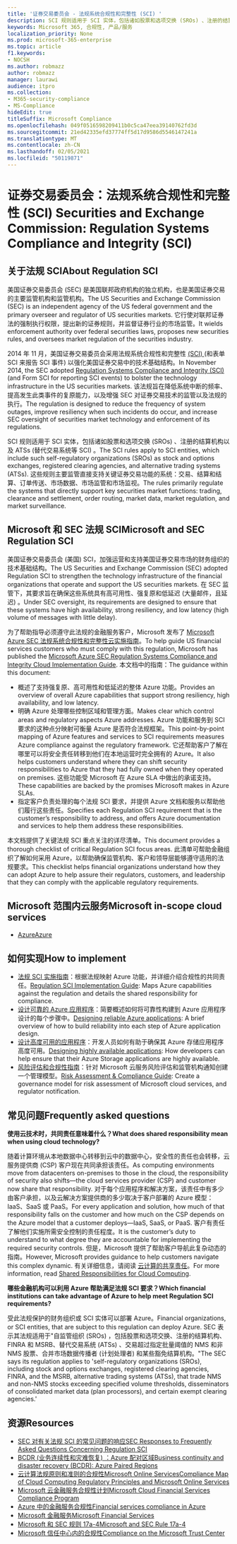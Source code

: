 ```yaml
---
title: '证券交易委员会 - 法规系统合规性和完整性 (SCI) '
description: SCI 规则适用于 SCI 实体，包括诸如股票和选项交换 (SROs) 、注册的结算机构以及 ATSs (替代交易系统等 SCI) 。
keywords: Microsoft 365, 合规性, 产品/服务
localization_priority: None
ms.prod: microsoft-365-enterprise
ms.topic: article
f1.keywords:
- NOCSH
ms.author: robmazz
author: robmazz
manager: laurawi
audience: itpro
ms.collection:
- M365-security-compliance
- MS-Compliance
hideEdit: true
titleSuffix: Microsoft Compliance
ms.openlocfilehash: 049f0516598209411b0c5ca47eea39140762fd3d
ms.sourcegitcommit: 21ed42335efd37774ff5d17d9586d5546147241a
ms.translationtype: MT
ms.contentlocale: zh-CN
ms.lasthandoff: 02/05/2021
ms.locfileid: "50119871"
---
```

# <a name="securities-and-exchange-commission-regulation-systems-compliance-and-integrity-sci"></a><span data-ttu-id="4d082-104">证券交易委员会：法规系统合规性和完整性 (SCI) </span><span class="sxs-lookup"><span data-stu-id="4d082-104">Securities and Exchange Commission: Regulation Systems Compliance and Integrity (SCI)</span></span>

## <a name="about-regulation-sci"></a><span data-ttu-id="4d082-105">关于法规 SCI</span><span class="sxs-lookup"><span data-stu-id="4d082-105">About Regulation SCI</span></span>

<span data-ttu-id="4d082-106">美国证券交易委员会 (SEC) 是美国联邦政府机构的独立机构，也是美国证券交易的主要监管机构和监管机构。</span><span class="sxs-lookup"><span data-stu-id="4d082-106">The US Securities and Exchange Commission (SEC) is an independent agency of the US federal government and the primary overseer and regulator of US securities markets.</span></span> <span data-ttu-id="4d082-107">它行使对联邦证券法的强制执行权限，提出新的证券规则，并监督证券行业的市场监管。</span><span class="sxs-lookup"><span data-stu-id="4d082-107">It wields enforcement authority over federal securities laws, proposes new securities rules, and oversees market regulation of the securities industry.</span></span>

<span data-ttu-id="4d082-108">2014 年 11 月，美国证券交易委员会采用法规系统合规性和完整性 [ (SCI) ](https://www.sec.gov/rules/final/2014/34-73639.pdf) (和表单 SCI 来报告 SCI 事件) 以强化美国证券交易中的技术基础结构。</span><span class="sxs-lookup"><span data-stu-id="4d082-108">In November 2014, the SEC adopted [Regulation Systems Compliance and Integrity (SCI)](https://www.sec.gov/rules/final/2014/34-73639.pdf) (and Form SCI for reporting SCI events) to bolster the technology infrastructure in the US securities markets.</span></span> <span data-ttu-id="4d082-109">该法规旨在降低系统中断的频率、提高发生此类事件的复原能力，以及增强 SEC 对证券交易技术的监管以及法规的执行。</span><span class="sxs-lookup"><span data-stu-id="4d082-109">The regulation is designed to reduce the frequency of system outages, improve resiliency when such incidents do occur, and increase SEC oversight of securities market technology and enforcement of its regulations.</span></span>

<span data-ttu-id="4d082-110">SCI 规则适用于 SCI 实体，包括诸如股票和选项交换 (SROs) 、注册的结算机构以及 ATSs (替代交易系统等 SCI) 。</span><span class="sxs-lookup"><span data-stu-id="4d082-110">The SCI rules apply to SCI entities, which include such self-regulatory organizations (SROs) as stock and options exchanges, registered clearing agencies, and alternative trading systems (ATSs).</span></span> <span data-ttu-id="4d082-111">这些规则主要监管直接支持关键证券交易功能的系统：交易、结算和结算、订单传送、市场数据、市场监管和市场监视。</span><span class="sxs-lookup"><span data-stu-id="4d082-111">The rules primarily regulate the systems that directly support key securities market functions: trading, clearance and settlement, order routing, market data, market regulation, and market surveillance.</span></span>

## <a name="microsoft-and-sec-regulation-sci"></a><span data-ttu-id="4d082-112">Microsoft 和 SEC 法规 SCI</span><span class="sxs-lookup"><span data-stu-id="4d082-112">Microsoft and SEC Regulation SCI</span></span>

<span data-ttu-id="4d082-113">美国证券交易委员会 (美国) SCI，加强运营和支持美国证券交易市场的财务组织的技术基础结构。</span><span class="sxs-lookup"><span data-stu-id="4d082-113">The US Securities and Exchange Commission (SEC) adopted Regulation SCI to strengthen the technology infrastructure of the financial organizations that operate and support the US securities markets.</span></span> <span data-ttu-id="4d082-114">在 SEC 监管下，其要求旨在确保这些系统具有高可用性、强复原和低延迟 (大量邮件，且延迟) 。</span><span class="sxs-lookup"><span data-stu-id="4d082-114">Under SEC oversight, its requirements are designed to ensure that these systems have high availability, strong resiliency, and low latency (high volume of messages with little delay).</span></span>

<span data-ttu-id="4d082-115">为了帮助指导必须遵守此法规的金融服务客户，Microsoft 发布了 [Microsoft Azure SEC 法规系统合规性和完整性云实施指南](https://servicetrust.microsoft.com/ViewPage/TrustDocumentsV3?command=Download&downloadType=Document&downloadId=a69ce0c1-7b7e-44e9-9143-867241e6b2f9&tab=7f51cb60-3d6c-11e9-b2af-7bb9f5d2d913&docTab=7f51cb60-3d6c-11e9-b2af-7bb9f5d2d913_FAQ_and_White_Papers)。</span><span class="sxs-lookup"><span data-stu-id="4d082-115">To help guide US financial services customers who must comply with this regulation, Microsoft has published the [Microsoft Azure SEC Regulation Systems Compliance and Integrity Cloud Implementation Guide](https://servicetrust.microsoft.com/ViewPage/TrustDocumentsV3?command=Download&downloadType=Document&downloadId=a69ce0c1-7b7e-44e9-9143-867241e6b2f9&tab=7f51cb60-3d6c-11e9-b2af-7bb9f5d2d913&docTab=7f51cb60-3d6c-11e9-b2af-7bb9f5d2d913_FAQ_and_White_Papers).</span></span> <span data-ttu-id="4d082-116">本文档中的指南：</span><span class="sxs-lookup"><span data-stu-id="4d082-116">The guidance within this document:</span></span>

- <span data-ttu-id="4d082-117">概述了支持强复原、高可用性和低延迟的整体 Azure 功能。</span><span class="sxs-lookup"><span data-stu-id="4d082-117">Provides an overview of overall Azure capabilities that support strong resiliency, high availability, and low latency.</span></span>
- <span data-ttu-id="4d082-118">明确 Azure 处理哪些控制区域和管理方面。</span><span class="sxs-lookup"><span data-stu-id="4d082-118">Makes clear which control areas and regulatory aspects Azure addresses.</span></span> <span data-ttu-id="4d082-119">Azure 功能和服务到 SCI 要求的这种点分映射可衡量 Azure 是否符合法规框架。</span><span class="sxs-lookup"><span data-stu-id="4d082-119">This point-by-point mapping of Azure features and services to SCI requirements measures Azure compliance against the regulatory framework.</span></span> <span data-ttu-id="4d082-120">它还帮助客户了解在哪里可以将安全责任转移到他们在本地运营时完全拥有的 Azure。</span><span class="sxs-lookup"><span data-stu-id="4d082-120">It also helps customers understand where they can shift security responsibilities to Azure that they had fully owned when they operated on premises.</span></span> <span data-ttu-id="4d082-121">这些功能受 Microsoft 在 Azure SLA 中做出的承诺支持。</span><span class="sxs-lookup"><span data-stu-id="4d082-121">These capabilities are backed by the promises Microsoft makes in Azure SLAs.</span></span>
- <span data-ttu-id="4d082-122">指定客户负责处理的每个法规 SCI 要求，并提供 Azure 文档和服务以帮助他们履行这些责任。</span><span class="sxs-lookup"><span data-stu-id="4d082-122">Specifies each Regulation SCI requirement that is the customer’s responsibility to address, and offers Azure documentation and services to help them address these responsibilities.</span></span>

<span data-ttu-id="4d082-123">本文档提供了关键法规 SCI 重点关注的详尽清单。</span><span class="sxs-lookup"><span data-stu-id="4d082-123">This document provides a thorough checklist of critical Regulation SCI focus areas.</span></span> <span data-ttu-id="4d082-124">此清单可帮助金融组织了解如何采用 Azure，以帮助确保监管机构、客户和领导层能够遵守适用的法规要求。</span><span class="sxs-lookup"><span data-stu-id="4d082-124">This checklist helps financial organizations understand how they can adopt Azure to help assure their regulators, customers, and leadership that they can comply with the applicable regulatory requirements.</span></span>

## <a name="microsoft-in-scope-cloud-services"></a><span data-ttu-id="4d082-125">Microsoft 范围内云服务</span><span class="sxs-lookup"><span data-stu-id="4d082-125">Microsoft in-scope cloud services</span></span>

- [<span data-ttu-id="4d082-126">Azure</span><span class="sxs-lookup"><span data-stu-id="4d082-126">Azure</span></span>](https://aka.ms/AzureCompliance)

## <a name="how-to-implement"></a><span data-ttu-id="4d082-127">如何实现</span><span class="sxs-lookup"><span data-stu-id="4d082-127">How to implement</span></span>

- <span data-ttu-id="4d082-128">[法规 SCI 实施指南](https://servicetrust.microsoft.com/ViewPage/TrustDocumentsV3?command=Download&downloadType=Document&downloadId=a69ce0c1-7b7e-44e9-9143-867241e6b2f9&tab=7f51cb60-3d6c-11e9-b2af-7bb9f5d2d913&docTab=7f51cb60-3d6c-11e9-b2af-7bb9f5d2d913_FAQ_and_White_Papers)：根据法规映射 Azure 功能，并详细介绍合规性的共同责任。</span><span class="sxs-lookup"><span data-stu-id="4d082-128">[Regulation SCI Implementation Guide](https://servicetrust.microsoft.com/ViewPage/TrustDocumentsV3?command=Download&downloadType=Document&downloadId=a69ce0c1-7b7e-44e9-9143-867241e6b2f9&tab=7f51cb60-3d6c-11e9-b2af-7bb9f5d2d913&docTab=7f51cb60-3d6c-11e9-b2af-7bb9f5d2d913_FAQ_and_White_Papers): Maps Azure capabilities against the regulation and details the shared responsibility for compliance.</span></span>
- <span data-ttu-id="4d082-129">[设计可靠的 Azure 应用程序](/azure/architecture/resiliency/)：简要概述如何将可靠性构建到 Azure 应用程序设计的每个步骤中。</span><span class="sxs-lookup"><span data-stu-id="4d082-129">[Designing reliable Azure applications](/azure/architecture/resiliency/): A brief overview of how to build reliability into each step of Azure application design.</span></span>
- <span data-ttu-id="4d082-130">[设计高度可用的应用程序](/azure/storage/common/storage-designing-ha-apps-with-ragrs)：开发人员如何有助于确保其 Azure 存储应用程序高度可用。</span><span class="sxs-lookup"><span data-stu-id="4d082-130">[Designing highly available applications](/azure/storage/common/storage-designing-ha-apps-with-ragrs): How developers can help ensure that their Azure Storage applications are highly available.</span></span>
- <span data-ttu-id="4d082-131">[风险评估和合规性指南](https://aka.ms/RiskGovernanceGuide)：针对 Microsoft 云服务风险评估和监管机构通知创建一个管理模型。</span><span class="sxs-lookup"><span data-stu-id="4d082-131">[Risk Assessment & Compliance Guide](https://aka.ms/RiskGovernanceGuide): Create a governance model for risk assessment of Microsoft cloud services, and regulator notification.</span></span>

## <a name="frequently-asked-questions"></a><span data-ttu-id="4d082-132">常见问题</span><span class="sxs-lookup"><span data-stu-id="4d082-132">Frequently asked questions</span></span>

<span data-ttu-id="4d082-133">**使用云技术时，共同责任意味着什么？**</span><span class="sxs-lookup"><span data-stu-id="4d082-133">**What does shared responsibility mean when using cloud technology?**</span></span>

<span data-ttu-id="4d082-134">随着计算环境从本地数据中心转移到云中的数据中心，安全性的责任也会转移，云服务提供商 (CSP) 客户现在共同承担该责任。</span><span class="sxs-lookup"><span data-stu-id="4d082-134">As computing environments move from datacenters on-premises to those in the cloud, the responsibility of security also shifts—the cloud services provider (CSP) and customer now share that responsibility.</span></span> <span data-ttu-id="4d082-135">对于每个应用程序和解决方案，该责任中有多少由客户承担，以及云解决方案提供商的多少取决于客户部署的 Azure 模型：IaaS、SaaS 或 PaaS。</span><span class="sxs-lookup"><span data-stu-id="4d082-135">For every application and solution, how much of that responsibility falls on the customer and how much on the CSP depends on the Azure model that a customer deploys—IaaS, SaaS, or PaaS.</span></span> <span data-ttu-id="4d082-136">客户有责任了解他们实施所需安全控制的责任程度。</span><span class="sxs-lookup"><span data-stu-id="4d082-136">It is the customer’s duty to understand to what degree they are accountable for implementing the required security controls.</span></span> <span data-ttu-id="4d082-137">但是，Microsoft 提供了帮助客户导航此复杂动态的指南。</span><span class="sxs-lookup"><span data-stu-id="4d082-137">However, Microsoft provides guidance to help customers navigate this complex dynamic.</span></span> <span data-ttu-id="4d082-138">有关详细信息，请阅读 [云计算的共享责任](https://gallery.technet.microsoft.com/Shared-Responsibilities-81d0ff91)。</span><span class="sxs-lookup"><span data-stu-id="4d082-138">For more information, read [Shared Responsibilities for Cloud Computing](https://gallery.technet.microsoft.com/Shared-Responsibilities-81d0ff91).</span></span>

<span data-ttu-id="4d082-139">**哪些金融机构可以利用 Azure 帮助满足法规 SCI 要求？**</span><span class="sxs-lookup"><span data-stu-id="4d082-139">**Which financial institutions can take advantage of Azure to help meet Regulation SCI requirements?**</span></span>

<span data-ttu-id="4d082-140">受此法规保护的财务组织或 SCI 实体可以部署 Azure。</span><span class="sxs-lookup"><span data-stu-id="4d082-140">Financial organizations, or SCI entities, that are subject to this regulation can deploy Azure.</span></span> <span data-ttu-id="4d082-141">SEC 表示其法规适用于"自监管组织 (SROs) ，包括股票和选项交换、注册的结算机构、FINRA 和 MSRB、替代交易系统 (ATSs) 、交易超过指定批量阈值的 NMS 和非 NMS 股票、合并市场数据传播者 (计划处理者) 和某些豁免结算机构。"</span><span class="sxs-lookup"><span data-stu-id="4d082-141">The SEC says its regulation applies to 'self-regulatory organizations (SROs), including stock and options exchanges, registered clearing agencies, FINRA, and the MSRB, alternative trading systems (ATSs), that trade NMS and non-NMS stocks exceeding specified volume thresholds, disseminators of consolidated market data (plan processors), and certain exempt clearing agencies.'</span></span>

## <a name="resources"></a><span data-ttu-id="4d082-142">资源</span><span class="sxs-lookup"><span data-stu-id="4d082-142">Resources</span></span>

- [<span data-ttu-id="4d082-143">SEC 对有关法规 SCI 的常见问题的响应</span><span class="sxs-lookup"><span data-stu-id="4d082-143">SEC Responses to Frequently Asked Questions Concerning Regulation SCI</span></span>](https://www.sec.gov/divisions/marketreg/regulation-sci-faq.shtml)
- [<span data-ttu-id="4d082-144">BCDR (业务连续性和灾难恢复) ：Azure 配对区域</span><span class="sxs-lookup"><span data-stu-id="4d082-144">Business continuity and disaster recovery (BCDR): Azure Paired Regions</span></span>](/azure/best-practices-availability-paired-regions)
- [<span data-ttu-id="4d082-145">云计算法规原则和准则的合规性Microsoft Online Services</span><span class="sxs-lookup"><span data-stu-id="4d082-145">Compliance Map of Cloud Computing Regulatory Principles and Microsoft Online Services</span></span>](https://aka.ms/FinServ-Guide-US)
- [<span data-ttu-id="4d082-146">Microsoft 云金融服务合规性计划</span><span class="sxs-lookup"><span data-stu-id="4d082-146">Microsoft Cloud Financial Services Compliance Program</span></span>](https://aka.ms/FSCP-Print)
- [<span data-ttu-id="4d082-147">Azure 中的金融服务合规性</span><span class="sxs-lookup"><span data-stu-id="4d082-147">Financial services compliance in Azure</span></span>](https://aka.ms/FinServ-Compliance-Azure)
- [<span data-ttu-id="4d082-148">Microsoft 金融服务</span><span class="sxs-lookup"><span data-stu-id="4d082-148">Microsoft Financial Services</span></span>](https://aka.ms/FinServ-Compliance)
- [<span data-ttu-id="4d082-149">Microsoft 和 SEC 规则 17a-4</span><span class="sxs-lookup"><span data-stu-id="4d082-149">Microsoft and SEC Rule 17a-4</span></span>](offering-SEC-17a-4.md)
- [<span data-ttu-id="4d082-150">Microsoft 信任中心内的合规性</span><span class="sxs-lookup"><span data-stu-id="4d082-150">Compliance on the Microsoft Trust Center</span></span>](https://www.microsoft.com/trust-center/compliance/compliance-overview)
